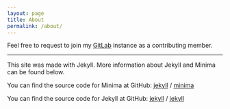 ```yaml
---
layout: page
title: About
permalink: /about/
---
```


Feel free to request to join my [GitLab](http://gitlab.judsontucker.com) instance as a contributing member.

- - - 

This site was made with Jekyll. More information about Jekyll and Minima can be found below.

You can find the source code for Minima at GitHub:
[jekyll][jekyll-organization] /
[minima](https://github.com/jekyll/minima)

You can find the source code for Jekyll at GitHub:
[jekyll][jekyll-organization] /
[jekyll](https://github.com/jekyll/jekyll)


[jekyll-organization]: https://github.com/jekyll
